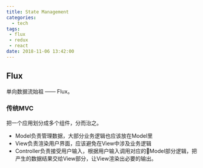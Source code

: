 ```yaml
---
title: State Management
categories:
  - tech
tags:
 - flux
 - redux
 - react
date: 2018-11-06 13:42:00
---
```


## Flux

单向数据流始祖 —— Flux。

### 传统MVC

把一个应用划分成多个组件，分而治之。

* Model负责管理数据，大部分业务逻辑也应该放在Model里
* View负责渲染用户界面，应该避免在View中涉及业务逻辑
* Controller负责接受用户输入，根据用户输入调用对应的Model部分逻辑，把产生的数据结果交给View部分，让View渲染出必要的输出。
